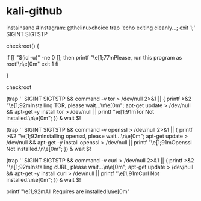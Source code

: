 # kali-github
instainsane
#Instagram: @thelinuxchoice
trap 'echo exiting cleanly...; exit 1;' SIGINT SIGTSTP

checkroot() {

if [[ "$(id -u)" -ne 0 ]]; then
   printf "\e[1;77mPlease, run this program as root!\n\e[0m"
   exit 1
fi

}

checkroot

(trap '' SIGINT SIGTSTP && command -v tor > /dev/null 2>&1 || { printf >&2  "\e[1;92mInstalling TOR, please wait...\n\e[0m"; apt-get update > /dev/null && apt-get -y install tor > /dev/null || printf "\e[1;91mTor Not installed.\n\e[0m"; }) & wait $!

(trap '' SIGINT SIGTSTP && command -v openssl > /dev/null 2>&1 || { printf >&2  "\e[1;92mInstalling openssl, please wait...\n\e[0m"; apt-get update > /dev/null && apt-get -y install openssl > /dev/null || printf "\e[1;91mOpenssl Not installed.\n\e[0m"; }) & wait $! 

(trap '' SIGINT SIGTSTP && command -v curl > /dev/null 2>&1 || { printf >&2  "\e[1;92mInstalling cURL, please wait...\n\e[0m"; apt-get update > /dev/null && apt-get -y install curl > /dev/null || printf "\e[1;91mCurl Not installed.\n\e[0m"; }) & wait $!

printf "\e[1;92mAll Requires are installed!\n\e[0m"
